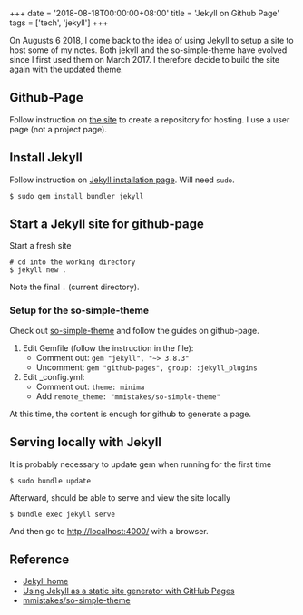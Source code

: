+++
date = '2018-08-18T00:00:00+08:00'
title = 'Jekyll on Github Page'
tags = ['tech', 'jekyll']
+++

On Augusts 6 2018, I come back to the idea of using Jekyll to setup a site to host some of my notes. Both jekyll and the so-simple-theme have evolved since I first used them on March 2017. I therefore decide to build the site again with the updated theme.


## Github-Page 

Follow instruction on [the site](https://pages.github.com/) to create a repository for hosting. I use a user page (not a project page).

## Install Jekyll

Follow instruction on [Jekyll installation page](https://jekyllrb.com/docs/installation/). Will need `sudo`.

```console
$ sudo gem install bundler jekyll
```


## Start a Jekyll site for github-page

Start a fresh site
 
```console
# cd into the working directory
$ jekyll new .
```
Note the final `.` (current directory).

### Setup for the so-simple-theme

Check out [so-simple-theme](https://github.com/mmistakes/so-simple-theme) and follow the guides on github-page.

1. Edit Gemfile (follow the instruction in the file): 
    * Comment out: `gem "jekyll", "~> 3.8.3"`
    * Uncomment: `gem "github-pages", group: :jekyll_plugins`
2. Edit _config.yml: 
    * Comment out: `theme: minima` 
    * Add `remote_theme: "mmistakes/so-simple-theme"`

At this time, the content is enough for github to generate a page. 


## Serving locally with Jekyll

It is probably necessary to update gem when running for the first time
 
```console 
$ sudo bundle update
```

Afterward, should be able to serve and view the site locally

```console
$ bundle exec jekyll serve
```
And then go to [http://localhost:4000/](http://localhost:4000/) with a browser.

## 




## Reference

* [Jekyll home](https://jekyllrb.com/docs/home/)
* [Using Jekyll as a static site generator with GitHub Pages](https://help.github.com/articles/using-jekyll-as-a-static-site-generator-with-github-pages/)
* [mmistakes/so-simple-theme](https://github.com/mmistakes/so-simple-theme)

